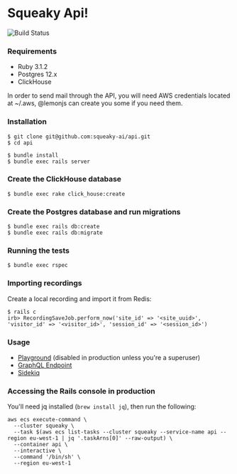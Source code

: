 # Squeaky Api!

![Build Status](https://codebuild.eu-west-1.amazonaws.com/badges?uuid=eyJlbmNyeXB0ZWREYXRhIjoiSE10NDhJd3B6a0FVVEs4Y1E0VzQ1QkFWbEUwR2RkdHFXVmdBazNCYWhVTEdoM0wwM3FjSnRnNXlPZFJaK1U1NklUeUFNdGdCdlZBNjhZeFVMRlEvU05VPSIsIml2UGFyYW1ldGVyU3BlYyI6IlFJWWlQU3VSMzRsaWRVTzgiLCJtYXRlcmlhbFNldFNlcmlhbCI6MX0%3D&branch=main)

### Requirements
- Ruby 3.1.2
- Postgres 12.x
- ClickHouse

In order to send mail through the API, you will need AWS credentials located at ~/.aws, @lemonjs can create you some if you need them.

### Installation
```shell
$ git clone git@github.com:squeaky-ai/api.git
$ cd api

$ bundle install
$ bundle exec rails server
```

### Create the ClickHouse database
```shell
$ bundle exec rake click_house:create
```

### Create the Postgres database and run migrations
```shell
$ bundle exec rails db:create
$ bundle exec rails db:migrate
```

### Running the tests
```shell
$ bundle exec rspec
```

### Importing recordings
Create a local recording and import it from Redis:
```shell
$ rails c
irb> RecordingSaveJob.perform_now('site_id' => '<site_uuid>', 'visitor_id' => '<visitor_id>', 'session_id' => '<session_id>')
```

### Usage
- [Playground](http://localhost:4000/api/playground/) (disabled in production unless you're a superuser)
- [GraphQL Endpoint](http://localhost:4000/api/graphql)
- [Sidekiq](http://localhost:4000/api/sidekiq)

### Accessing the Rails console in production
You'll need jq installed (`brew install jq`), then run the following:
```shell
aws ecs execute-command \
  --cluster squeaky \
  --task $(aws ecs list-tasks --cluster squeaky --service-name api --region eu-west-1 | jq '.taskArns[0]' --raw-output) \
  --container api \
  --interactive \
  --command '/bin/sh' \
  --region eu-west-1
```
